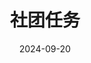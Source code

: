 ---
title: 社团任务
date: 2024-09-20
updated: 2024-10-7
categories: 社团管理
tags:
  - 备课（综合）
top: 6
password: lhb1936319431
---